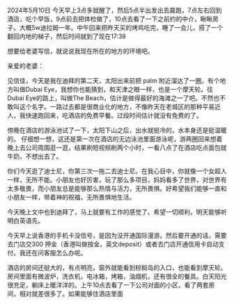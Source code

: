 2024年5月10日 今天早上3点多就醒了，然后5点半出发出去晨跑，7点左右回到酒店，吃个早饭，9点前去把体检做了，10点去看了一下之前约的中介，瞅瞅房子。大概5w迪拉姆一年。中午回来把昨天买的烤鸡吃完，睡了一会儿，搭了一个翻回内地的梯子，然后时间就到了现在17:38

想要给老婆写信，就说说我现在所在的地方的环境吧。


亲爱的老婆：

见信佳，今天是我在迪拜的第二天，太阳出来前把 palm 附近溜达了一圈。有个地方叫做Dubai Eye，我想你也能猜到，和天津之眼一样，也是一个摩天轮。往Dubai Eye的路上，叫做The Beach，估计是做得最好的海滩之一了吧。不然也不敢叫这个名字。一路过去都是很商业化的地方，不像昨天在老城区的那种平易近人，我快速跑回来，吃酒店的免费早餐。过段时间估计就没有免费的了。

傍晚在酒店的游泳池试了一下，太阳下山之后，出水就挺冷的，水本身还是挺温暖的。 仔细想一想，这还是第一次在酒店的无边泳池里面游泳呢，游两圈回来想着晚上去公司周围逛一逛，结果刷短视频刷两个小时，一看八点了在酒店吃点面包就牛奶，不想出去了。

你们今天逛了迪士尼，你第三次一拖二去迪士尼。在我心目中，你就像一个女超人一样，无所不能。小朋友也好厉害，玩了那么多项目，妈妈看多了世界，对世界有太多敬畏，而小朋友总是能够那么热情与活力，无所畏惧。好希望我们能够一直和小朋友一样，带着神的祝福，无所畏惧地生活。

今天晚上文中也到迪拜了，马上就要有工作的感觉了。希望一切顺利，明天能够听明白英语先。

今天早上说香港的手机卡没信号，是因为没开通国际漫游。然后要开通的话，需要去门店交300 押金（香港叫做按金，英文deposit）或者去门店开通信用卡自动支付。我还在问客服怎么办呢。

酒店的房间还挺大的，有点明亮，窗外就能看到棕榈岛的入口，也能看到摩天轮。房间里面有微波炉，洗衣机，电冰箱，烤箱，油烟机，还有很全的餐具。白天阳光很充足，躺床上暖洋洋的。上午10点去看了一下公司对面的小区，看了两套房间，相对就差很多了。如果能够住酒店里面